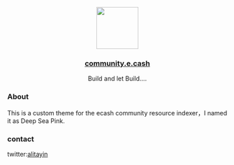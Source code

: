 

<p align="center">
  <a href="https://e.cash/">
      <img src="https://assets.website-files.com/60d1114fcb4e3ebeff511585/60d1114fcb4e3e2f20511688_Logo%20circle%20black%20vertical.svg" height="96">
    <h3 align="center">community.e.cash</h3>
  </a>
</p>

<p align="center">
  Build and let Build....
</p>


### About

This is a custom theme for the ecash community resource indexer，I named it as Deep Sea Pink.



### contact
 twitter:[alitayin](https://twitter.com/alitayin)

